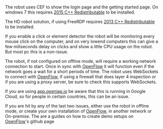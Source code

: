 The robot uses CEF to show the login page and the getting started page. 
On windows 7 this requires [2015 C++ Redistributable](https://www.microsoft.com/en-us/download/details.aspx?id=48145) to be installed.

The HD robot solution, if using FreeRDP requires [2013 C++ Redistributable](https://www.microsoft.com/en-us/download/details.aspx?id=40784) to be installed.

If you enable a click or element detector the robot will be monitoring every mouse click on the computer, and on very lowend computers this can give a few miliseconds delay on clicks and show a little CPU usage on the robot. But most pc this is a non-issue.

The robot, if not configured on offline mode, will require a working network connection to start. Once in sync with [OpenFlow](https://github.com/open-rpa/openflow) it will function even if the network goes a wait for a short periods of time.
The robot uses WebSockets to connect with [OpenFlow](https://github.com/open-rpa/openflow), if using a firewall that does layer 4 inspection or if you are using a proxy server, be sure to check this supports WebSockets. 

If you are using [app.openiap.io](https://app.openiap.io) be aware that this is running in Google Cloud, so for people in certain countries, this can be an issue. 

If you are hit by any of the last two issues, either use the robot in offline mode, or create your own installation of [OpenFlow](https://github.com/open-rpa/openflow), in another network or On-premise. The are a guides on how to create demo setups on [OpenFlow](https://github.com/open-rpa/openflow)'s github page